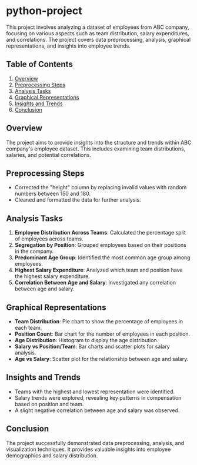 # python-project
This project involves analyzing a dataset of employees from ABC company, focusing on various aspects such as team distribution, salary expenditures, and correlations. The project covers data preprocessing, analysis, graphical representations, and insights into employee trends.

## Table of Contents
1. [Overview](#overview)
2. [Preprocessing Steps](#preprocessing-steps)
3. [Analysis Tasks](#analysis-tasks)
4. [Graphical Representations](#graphical-representations)
5. [Insights and Trends](#insights-and-trends)
6. [Conclusion](#conclusion)

## Overview
The project aims to provide insights into the structure and trends within ABC company's employee dataset. This includes examining team distributions, salaries, and potential correlations.

## Preprocessing Steps
- Corrected the "height" column by replacing invalid values with random numbers between 150 and 180.
- Cleaned and formatted the data for further analysis.

## Analysis Tasks
1. **Employee Distribution Across Teams**: Calculated the percentage split of employees across teams.
2. **Segregation by Position**: Grouped employees based on their positions in the company.
3. **Predominant Age Group**: Identified the most common age group among employees.
4. **Highest Salary Expenditure**: Analyzed which team and position have the highest salary expenditure.
5. **Correlation Between Age and Salary**: Investigated any correlation between age and salary.

## Graphical Representations
- **Team Distribution**: Pie chart to show the percentage of employees in each team.
- **Position Count**: Bar chart for the number of employees in each position.
- **Age Distribution**: Histogram to display the age distribution.
- **Salary vs Position/Team**: Bar charts and scatter plots for salary analysis.
- **Age vs Salary**: Scatter plot for the relationship between age and salary.

## Insights and Trends
- Teams with the highest and lowest representation were identified.
- Salary trends were explored, revealing key patterns in compensation based on position and team.
- A slight negative correlation between age and salary was observed.

## Conclusion
The project successfully demonstrated data preprocessing, analysis, and visualization techniques. It provides valuable insights into employee demographics and salary distribution.
